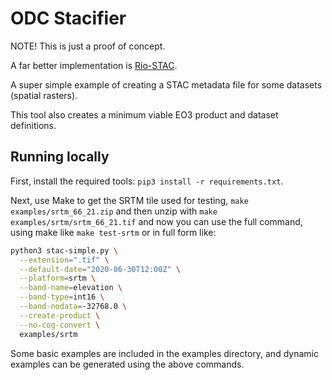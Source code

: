# ODC Stacifier


NOTE! This is just a proof of concept.

A far better implementation is [Rio-STAC](https://github.com/developmentseed/rio-stac).




A super simple example of creating a STAC metadata file for some datasets (spatial rasters).

This tool also creates a minimum viable EO3 product and dataset definitions.

## Running locally

First, install the required tools: `pip3 install -r requirements.txt`.

Next, use Make to get the SRTM tile used for testing, `make examples/srtm_66_21.zip` and then unzip
with `make examples/srtm/srtm_66_21.tif` and now you can use the full command, using make like
`make test-srtm` or in full form like:

``` bash
python3 stac-simple.py \
  --extension=".tif" \
  --default-date="2020-06-30T12:00Z" \
  --platform=srtm \
  --band-name=elevation \
  --band-type=int16 \
  --band-nodata=-32768.0 \
  --create-product \
  --no-cog-convert \
  examples/srtm
```

Some basic examples are included in the examples directory, and dynamic examples can be generated
using the above commands.
